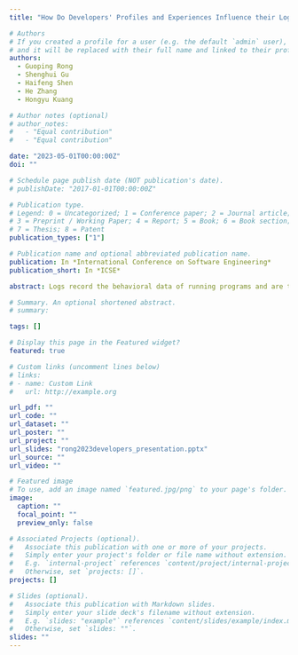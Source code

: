 ```yaml
---
title: "How Do Developers' Profiles and Experiences Influence their Logging Practices? An Empirical Study of Industrial Practitioners"

# Authors
# If you created a profile for a user (e.g. the default `admin` user), write the username (folder name) here
# and it will be replaced with their full name and linked to their profile.
authors:
  - Guoping Rong
  - Shenghui Gu
  - Haifeng Shen
  - He Zhang
  - Hongyu Kuang

# Author notes (optional)
# author_notes:
#   - "Equal contribution"
#   - "Equal contribution"

date: "2023-05-01T00:00:00Z"
doi: ""

# Schedule page publish date (NOT publication's date).
# publishDate: "2017-01-01T00:00:00Z"

# Publication type.
# Legend: 0 = Uncategorized; 1 = Conference paper; 2 = Journal article;
# 3 = Preprint / Working Paper; 4 = Report; 5 = Book; 6 = Book section;
# 7 = Thesis; 8 = Patent
publication_types: ["1"]

# Publication name and optional abbreviated publication name.
publication: In *International Conference on Software Engineering*
publication_short: In *ICSE*

abstract: Logs record the behavioral data of running programs and are typically generated by executing log statements. Software developers generally carry out logging practices with clear intentions and associated concerns (*I&Cs*). However, *I&Cs* may not be properly fulfilled in source code as log placement--specifically determination of a log statement's context and content--is often susceptible to an individual's profile and experience. Some industrial studies have been conducted to discern developers' main logging *I&Cs* and the way *I&Cs* are fulfilled. However, the findings are only based on the developers from a single company in each individual study and hence have limited generalizability. More importantly, there lacks a comprehensive and deep understanding of the relationships between developers' profiles and experiences and their logging practices from a wider perspective. To fill this significant gap, we conducted an empirical study using mixed methods comprising questionnaire surveys, semi-structured interviews, and code analyses with practitioners from a wide range of companies across a variety of industrial domains. Results reveal that while developers share common logging *I&Cs* and conduct logging practices mainly in the coding stage, their profiles and experiences profoundly influence their logging *I&Cs* and the way the *I&Cs* are fulfilled. These findings pave the way to facilitate the acceptance of important logging *I&Cs* and the adoption of good logging practices by developers.

# Summary. An optional shortened abstract.
# summary:

tags: []

# Display this page in the Featured widget?
featured: true

# Custom links (uncomment lines below)
# links:
# - name: Custom Link
#   url: http://example.org

url_pdf: ""
url_code: ""
url_dataset: ""
url_poster: ""
url_project: ""
url_slides: "rong2023developers_presentation.pptx"
url_source: ""
url_video: ""

# Featured image
# To use, add an image named `featured.jpg/png` to your page's folder.
image:
  caption: ""
  focal_point: ""
  preview_only: false

# Associated Projects (optional).
#   Associate this publication with one or more of your projects.
#   Simply enter your project's folder or file name without extension.
#   E.g. `internal-project` references `content/project/internal-project/index.md`.
#   Otherwise, set `projects: []`.
projects: []

# Slides (optional).
#   Associate this publication with Markdown slides.
#   Simply enter your slide deck's filename without extension.
#   E.g. `slides: "example"` references `content/slides/example/index.md`.
#   Otherwise, set `slides: ""`.
slides: ""
---
```

